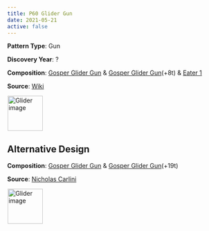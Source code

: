 ```yaml
---
title: P60 Glider Gun
date: 2021-05-21
active: false
---
```



**Pattern Type**: Gun

**Discovery Year**: ?

**Composition**: [Gosper Glider Gun](https://galapagos.netlify.app/database/gosper_glider_gun/) & [Gosper Glider Gun](https://galapagos.netlify.app/database/gosper_glider_gun/)(+8t) & [Eater 1](https://galapagos.netlify.app/database/eater_1/)

**Source**: [Wiki](https://conwaylife.com/wiki/Period-60_glider_gun)
<!--more-->

<p>
<script type="text/javascript" src="https://www.conwaylife.com/js/lv-plugin.js"></script></p>

<div class="rle"><div class="codebox"><div style="display:none; position: relative; z-index: 1031;"><code>x = 39, y = 27, rule = Life
26bo$24bobo$15bo7bobo$14b2o6bo2bo11b2o$3b2o8b2o4b2o2bobo11b2o$3b2o7b3o
4b2o3bobo$13b2o4b2o5bo$14b2o$15bo$27bo$28bo$26b3o4$21b3o$10bo12bo$10b
4o8bo$2o9b4o10b2o$2o9bo2bo9bobo$5bo5b4o8b3o4b2o$5bo4b4o8b3o4bo2bo$10b
o12b3o4bo$24bobo7bo$25b2o5b2obo$35bo$35b2o!
#C [[ THEME 6 GRID GRIDMAJOR 0 ZOOM 11.0 ]]
#C [[ COLOR ARROW Orange ARROWSIZE 3 0.05 ARROWALPHA 0.70 ]]
#C [[  ARROW 1 10 26 10 18  ]]
#C [[ COLOR ARROW Red ARROWSIZE 3 0.1 ARROWALPHA 0.70 ]]
#C [[  ARROW 26 10 26 0 18  ]]
#C [[ COLOR ARROW Green ARROWSIZE 3 0.05 ARROWALPHA 0.70 ]]
#C [[  ARROW 26 0 1 0 18  ]]
#C [[ COLOR ARROW Blue ARROWSIZE 3 0.1 ARROWALPHA 0.70 ]]
#C [[  ARROW 1 0 1 10 18  ]]
#C [[ COLOR ARROW Orange ARROWSIZE 3 0.05 ARROWALPHA 0.70 ]]
#C [[  ARROW 15 8 40 8 18  ]]
#C [[ COLOR ARROW Red ARROWSIZE 3 0.1 ARROWALPHA 0.70 ]]
#C [[  ARROW 40 8 40 -2 18  ]]
#C [[ COLOR ARROW Green ARROWSIZE 3 0.05 ARROWALPHA 0.70 ]]
#C [[  ARROW 40 -2 15 -2 18  ]]
#C [[ COLOR ARROW Blue ARROWSIZE 3 0.1 ARROWALPHA 0.70 ]]
#C [[  ARROW 15 -2 15 8 18  ]]
#C [[ COLOR LABEL Green LABELSIZE 40  LABELALPHA 0.70 ]]
#C [[ LABEL 18 -4 14 "P60 Glider Gun" ]]
#C [[ COLOR ARROW Green ARROWSIZE 3 0.05 ARROWALPHA 0.70 ]]
#C [[  ARROW 23 24 -2 24 18  ]]
#C [[ COLOR ARROW Red ARROWSIZE 3 0.1 ARROWALPHA 0.70 ]]
#C [[  ARROW 23 14 23 24 18  ]]
#C [[ COLOR ARROW Orange ARROWSIZE 3 0.05 ARROWALPHA 0.70 ]]
#C [[  ARROW -2 14 23 14 18  ]]
#C [[ COLOR ARROW Blue ARROWSIZE 3 0.1 ARROWALPHA 0.70 ]]
#C [[  ARROW -2 24 -2 14 18  ]]
#C [[ COLOR ARROW Green ARROWSIZE 3 0.05 ARROWALPHA 0.70 ]]
#C [[  ARROW 37 26 12 26 18  ]]
#C [[ COLOR ARROW Red ARROWSIZE 3 0.1 ARROWALPHA 0.70 ]]
#C [[  ARROW 37 16 37 26 18  ]]
#C [[ COLOR ARROW Orange ARROWSIZE 3 0.05 ARROWALPHA 0.70 ]]
#C [[  ARROW 12 16 37 16 18  ]]
#C [[ COLOR ARROW Blue ARROWSIZE 3 0.1 ARROWALPHA 0.70 ]]
#C [[  ARROW 12 26 12 16 18  ]]
#C [[ COLOR LABEL Green LABELSIZE 40  LABELALPHA 0.70 ]]
#C [[ COLOR ARROW Fuchsia ARROWSIZE 3 0.1 ARROWALPHA 0.70 ]]
#C [[  ARROW 31 28 38 28 18  ]]
#C [[ COLOR ARROW Lime ARROWSIZE 3 0.1 ARROWALPHA 0.70 ]]
#C [[  ARROW 38 28 38 21 18  ]]
#C [[ COLOR ARROW Salmon ARROWSIZE 3 0.1 ARROWALPHA 0.70 ]]
#C [[  ARROW 38 21 31 21 18  ]]
#C [[ COLOR ARROW Gray ARROWSIZE 3 0.1 ARROWALPHA 0.70 ]]
#C [[  ARROW 31 21 31 28 18  ]]
#C [[ COLOR LABEL Green LABELSIZE 30  LABELALPHA 0.70 ]]
#C [[ LABEL 34 29 18 "Eater 1" ]]
#C [[ COLOR LABEL Green LABELSIZE 30  LABELALPHA 0.70 ]]
#C [[ LABEL 18 12 18 "Gosper Glider Gun" ]]
#C [[ COLOR LABEL Green LABELSIZE 30  LABELALPHA 0.70 ]]
#C [[ LABEL 18 28 18 "Gosper Glider Gun" ]]
</code></div></div><canvas width="760" height="560" style="margin-left:1px; position: relative; z-index: 1031;"><noscript> <a href="https://www.conwaylife.com/wiki/File:Glider.png" class="image" title="Glider image"><img alt="Glider image" src="https://www.conwaylife.com/w/images/7/79/Glider.png" decoding="async" width="81" height="81" /></a> </noscript></canvas></div>

## Alternative Design

**Composition**: [Gosper Glider Gun](https://galapagos.netlify.app/database/gosper_glider_gun/) & [Gosper Glider Gun](https://galapagos.netlify.app/database/gosper_glider_gun/)(+19t) 

**Source**: [Nicholas Carlini](https://nicholas.carlini.com/writing/2020/digital-logic-game-of-life.html)

<div class="rle"><div class="codebox"><div style="display:none; position: relative; z-index: 1031;"><code>43b2o$43b2o7$43bo$42b3o$41b5o$40bobobobo$40b2o3b2o3$43bo$42bobo$25b2o
15bob2o$24bobo16b3o$9bobo11bo6b2o2b2o7bo2bo$9bo2bo10bo2bo2bo2bob2o8b3o
$2o10b2o9bo6b2o11bo3bo$2o8bo3b2o8bobo15bo5bo$5b2o5b2o11b2o10bo5bo3bo$
4bo4bo2bo8bo14bo7b3o$9bobo10b2o12b3o$21b2o3$30b2o$30bo$28bobobo$27b3o
b2o$27bo$45b2o$45b2o4$36bo$37b2o$36b2o!
#C [[ THEME 6 GRID GRIDMAJOR 0 ZOOM 8.0 ]]
</code></div></div><canvas width="760" height="560" style="margin-left:1px; position: relative; z-index: 1031;"><noscript> <a href="https://www.conwaylife.com/wiki/File:Glider.png" class="image" title="Glider image"><img alt="Glider image" src="https://www.conwaylife.com/w/images/7/79/Glider.png" decoding="async" width="81" height="81" /></a> </noscript></canvas></div>

